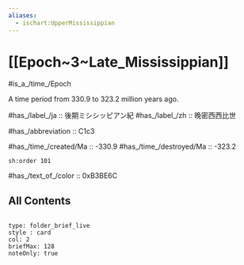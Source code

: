 ```yaml
---
aliases:
  - ischart:UpperMississippian
---
```


# [[Epoch~3~Late_Mississippian]] 

#is_a_/time_/Epoch 

A time period from 330.9 to 323.2 million years ago. 

#has_/label_/ja  :: 後期ミシシッピアン紀
#has_/label_/zh  :: 晚密西西比世

#has_/abbreviation :: C1c3

#has_/time_/created/Ma :: -330.9 
#has_/time_/destroyed/Ma :: -323.2 

    sh:order 101 

#has_/text_of_/color :: 0xB3BE6C

## All Contents

```folderv
```

```ccard
type: folder_brief_live
style : card
col: 2
briefMax: 128
noteOnly: true
```



